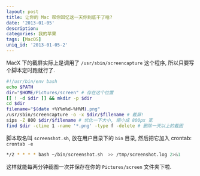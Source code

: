 ```yaml
---
layout: post
title: 让你的 Mac 帮你回忆这一天你到底干了啥?
date: '2013-01-05'
description:
categories: 我的苹果
tags: [MacOS]
uniq_id: '2013-01-05-2'
---
```

MacX 下的截屏实际上是调用了 `/usr/sbin/screencapture` 这个程序, 所以只要写个脚本定时跑就行了.

```bash
#!/usr/bin/env bash
echo $PATH
dir="$HOME/Pictures/screen" # 存在这个位置
[[ ! -d $dir ]] && mkdir -p $dir
cd $dir
filename="$(date +%Y%m%d-%H%M).png"
/usr/sbin/screencapture -o -x $dir/$filename # 截屏!
sips -Z 800 $dir/$filename # 优化一下大小, 缩小成 800px 宽
find $dir -ctime 1 -name '*.png' -type f -delete # 删除一天以上的截图
```

脚本取名叫 `screenshot.sh`, 放在用户目录下的 `bin` 目录, 然后把它加入 crontab: `crontab -e`

```bash
*/2 * * * * bash ~/bin/screenshot.sh  >> /tmp/screenshot.log 2>&1
```

这样就能每两分钟截图一次并保存在你的 `Pictures/screen` 文件夹下啦.

